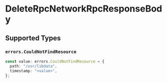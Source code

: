 # DeleteRpcNetworkRpcResponseBody


## Supported Types

### `errors.CouldNotFindResource`

```typescript
const value: errors.CouldNotFindResource = {
  path: "/usr/libdata",
  timestamp: "<value>",
};
```

